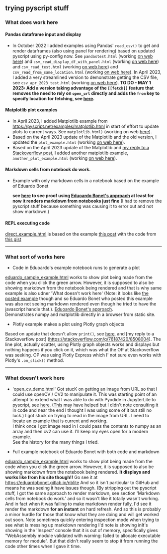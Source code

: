 ## trying pyscript stuff


### What does work here

#### Pandas dataframe input and display

- In October 2022 I added examples using Pandas' `read_csv()` to get and render dataframes (also using panel for rendering) based on updated pyscript using py-config now. See `pandastest.html` (working [on web here](https://fomightez.github.io/pyscript_test/pandastest.html)) and `csv_read_display_df_with_panel.html`  (working [on web here](https://fomightez.github.io/pyscript_test/csv_read_display_df_with_panel.html)) and `csv_read_test.html`  (working [on web here](https://fomightez.github.io/pyscript_test/csv_read_test.html)) and `csv_read_from_same_location.html` (working [on web here](https://fomightez.github.io/pyscript_test/csv_read_from_same_location.html)). In April 2023, I added a very streamlined version to demonstrate getting the CSV file, see  `csv_apr_2023_test.html` (working [on web here](https://fomightez.github.io/pyscript_test/csv_apr_2023_test.html)). **TO DO - MAY 1 2023: Add a version taking advantage of the `[[fetch]]` feature that removes the need to rely on `open_url` directly and adds the `from` key to specify location for fetching, see [here](https://stackoverflow.com/a/76148659/8508004).**

#### Matplotlib plot examples

- In April 2023, I added Matplotlib example from https://pyscript.net/examples/matplotlib.html in start of effort to update plots to current ways. See `matplotlib.html)` (working on web [here](https://fomightez.github.io/pyscript_test/matplotlib.html)).
- Based on the April 2023 update of the Matplotlib and the old version, I updated the `plot_example.html` (working [on web here](https://fomightez.github.io/pyscript_test/plot_example.html)).
- Based on the April 2023 update of the Matplotlib and [my reply to a Stackoverflow post](https://stackoverflow.com/a/76016831/8508004), I added another matplotlib example, `another_plot_example.html` (working [on web here](https://fomightez.github.io/pyscript_test/another_plot_example.html)).


#### Markdown cells from notebook do work.

- Example with only markdown cells in a notebook based on the example of Eduardo Bonet

  **see [here](https://fomightez.github.io/pyscript_test/test_md_render.html) to see proof using [Eduoardo Bonet's approach](https://twitter.com/EduardoBonet/status/1521841937233465345) at least for now it renders markdown from notebooks just fine** (I had to remove the pyscript stuff because something was causing it to error out and not show markdown.)
  
  
#### REPL executing code

[direct_example.html](https://fomightez.github.io/pyscript_test/direct_example.html) is based on the example [this post](https://twitter.com/ericmjl/status/1520865845978746880) with the code from [this gist](https://gist.github.com/ericmjl/0e46f3810b7bac281ddc419176944483templates)


----------

### What sort of works here

- Code in Eduoardo's example notebook runs to generate a plot

[eduardo_sample_example.html](https://fomightez.github.io/pyscript_test/eduardo_sample_example.html) works to show plot being made from the code when you click the green arrow. However, it is supposed to also be showing markdown from the notebook being rendered and that is why same example is also udner 'What doesn't work here' (Note: it looks like [the posted example](https://twitter.com/ericmjl/status/1520865845978746880) though and so Eduardo Bonet who posted this example was also not seeing markdown rendered even though he tried to have the javascript handle that.). 
[Eduoardo Bonet's approach](https://twitter.com/EduardoBonet/status/1521841937233465345).  
Demonstrates numpy and matplotlib directly in a browser from static site.

- Plotly example makes a plot using Plotly graph objects

Based on update that doesn't allow `print()`, see [here](https://docs.pyscript.net/latest/reference/API/display.html), and [my reply to a Stackoverflow post] (https://stackoverflow.com/q/76187420/8508004). The line plot, actually scatter, using Plotly graph objects works and displays but nothing happens if you click on it, which was what the OP at Stackoverflow was seeking. OP was using Plotly Express which I' not sure even works with Plotly's `.on_click()` method. 

-------------------------
### What doesn't work here

- 'open_cv_demo.html' Got stucK on getting an image from URL so that I could use openCV / CV2 to manipulate it. This was starting point of an attempt to extend what I was able to do with Pyodide in JupyterLite to pyscript, see [here](https://stackoverflow.com/questions/74533570/pyscript-modulenotfounderror-no-module-named-cv2#comment131573724_74533570). ([This](https://jeff.glass/post/pyscript-image-upload/) may have helped but I didn't note consulting it in code and near the end I thought I was using some of it but still no luck.)
I got stuck on trying to read in the image from URL. I need to locate an example that is current and working.  
I think once I got image read in I could pass the contents to numpy as an array and then cv2 can use it. I'll keep my eyes open for a modern example.  
See the history for the many things I tried.

- Full example notebook of Eduardo Bonet with both code and markdown

[eduardo_sample_example.html](https://fomightez.github.io/pyscript_test/eduardo_sample_example.html) works to show plot being made from the code when you click the green arrow. However, it is supposed to also be showing markdown from the notebook being rendered. **It displays and works like from his site though!!** Go see it at https://eduardobonet.gitlab.io/nblite And so it isn't particular to GitHub and means he was seeing it have issues though. (By stripping out the pyscript stuff, I got the same approach to render markdown, see section 'Markdown cells from notebook do work.' and so it wasn't like it totally wasn't working. And in fact when it was failing to make markdown render fully, I'd see it render the markdown **for an instant** on hard refresh. And so this is probably a minor hurdle for those that know what they are doing and will get worked out soon. Note sometimes quickly entering inspection mode when trying to see what is messing up markdown rendering I'd note is showing inIt's showing in the 'Inspect' console that it is out of memory, specifically gives "WebAssembly module validated with warning: failed to allocate executable memory for module". But that didn't really seem to stop it from running the code other times when I gave it time.

